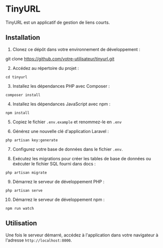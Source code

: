 # TinyURL

TinyURL est un applicatif de gestion de liens courts.

## Installation

1. Clonez ce dépôt dans votre environnement de développement :

git clone https://github.com/votre-utilisateur/tinyurl.git


2. Accédez au répertoire du projet :
  ```
cd tinyurl
``` 

3. Installez les dépendances PHP avec Composer :
```
composer install
```


4. Installez les dépendances JavaScript avec npm :
```
npm install
```

5. Copiez le fichier `.env.example` et renommez-le en `.env`
   

6. Générez une nouvelle clé d'application Laravel :
```
php artisan key:generate
```

7. Configurez votre base de données dans le fichier `.env`.

8. Exécutez les migrations pour créer les tables de base de données ou éxécuter le fichier SQL fourni dans docs :

```
php artisan migrate
```

9. Démarrez le serveur de développement PHP :
```
php artisan serve
```

10. Démarrez le serveur de développement npm :
 ```
 npm run watch
 ```



## Utilisation

Une fois le serveur démarré, accédez à l'application dans votre navigateur à l'adresse `http://localhost:8000`.





